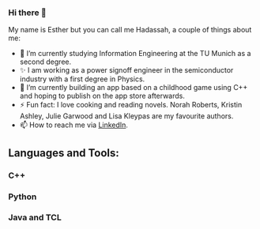 ### Hi there 👋
My name is Esther but you can call me Hadassah, a couple of things about me:

<!--
**hadassahekee/hadassahekee** is a ✨ _special_ ✨ repository because its `README.md` (this file) appears on your GitHub profile.

Here are some ideas to get you started:


- 🌱 I’m currently learning ...
- 👯 I’m looking to collaborate on ...
- 🤔 I’m looking for help with ...
- 💬 Ask me about ...
- 📫 How to reach me: ...
- 😄 Pronouns: ...
- ⚡ Fun fact: ..
-->

- 🔭 I’m currently studying Information Engineering at the TU Munich as a second degree.
- ✨ I am working as a power signoff engineer in the semiconductor industry with a first degree in Physics.
- 🌱 I’m currently building an app based on a childhood game using C++ and hoping to publish on the app store afterwards.
- ⚡ Fun fact: I love cooking and reading novels. Norah Roberts, Kristin Ashley, Julie Garwood and Lisa Kleypas are my favourite authors.
- 📫 How to reach me via [LinkedIn](https://www.linkedin.com/in/esther-eke-450563112/).

## Languages and Tools:
### C++
### Python
### Java and TCL

